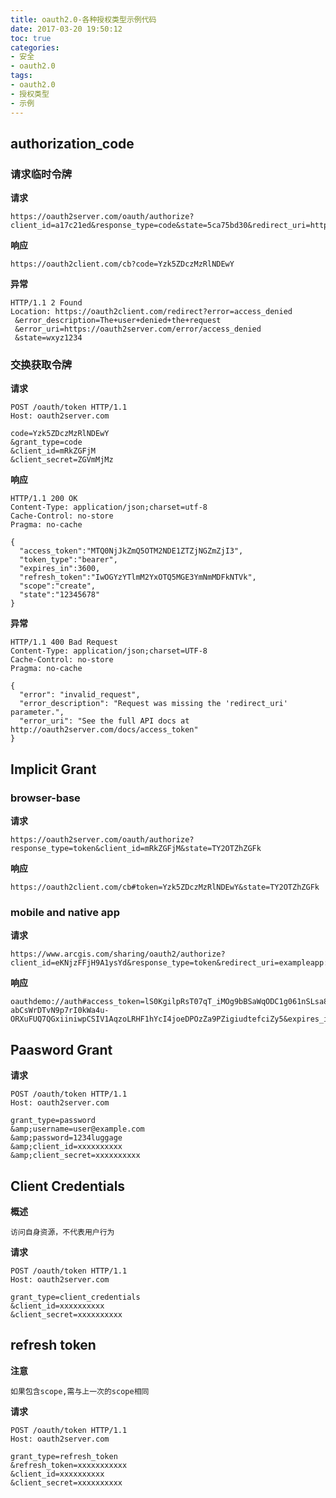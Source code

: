 ```yaml
---
title: oauth2.0-各种授权类型示例代码
date: 2017-03-20 19:50:12
toc: true
categories:
- 安全
- oauth2.0
tags:
- oauth2.0
- 授权类型
- 示例
---
```


## authorization_code

### 请求临时令牌

**请求**

```
https://oauth2server.com/oauth/authorize?client_id=a17c21ed&response_type=code&state=5ca75bd30&redirect_uri=https://oauth2client.com/auth
```

**响应**

```
https://oauth2client.com/cb?code=Yzk5ZDczMzRlNDEwY
```

<!-- more -->

**异常**

```
HTTP/1.1 2 Found
Location: https://oauth2client.com/redirect?error=access_denied
 &error_description=The+user+denied+the+request
 &error_uri=https://oauth2server.com/error/access_denied
 &state=wxyz1234
```

### 交换获取令牌

**请求**

```
POST /oauth/token HTTP/1.1
Host: oauth2server.com
 
code=Yzk5ZDczMzRlNDEwY
&grant_type=code
&client_id=mRkZGFjM
&client_secret=ZGVmMjMz
```

**响应**

```
HTTP/1.1 200 OK
Content-Type: application/json;charset=utf-8
Cache-Control: no-store
Pragma: no-cache
 
{
  "access_token":"MTQ0NjJkZmQ5OTM2NDE1ZTZjNGZmZjI3",
  "token_type":"bearer",
  "expires_in":3600,
  "refresh_token":"IwOGYzYTlmM2YxOTQ5MGE3YmNmMDFkNTVk",
  "scope":"create",
  "state":"12345678"
}
```

**异常**

```
HTTP/1.1 400 Bad Request
Content-Type: application/json;charset=UTF-8
Cache-Control: no-store
Pragma: no-cache
 
{
  "error": "invalid_request",
  "error_description": "Request was missing the 'redirect_uri' parameter.",
  "error_uri": "See the full API docs at http://oauth2server.com/docs/access_token"
}
```

## Implicit Grant

### browser-base

**请求**

```
https://oauth2server.com/oauth/authorize?response_type=token&client_id=mRkZGFjM&state=TY2OTZhZGFk
```

**响应**

```
https://oauth2client.com/cb#token=Yzk5ZDczMzRlNDEwY&state=TY2OTZhZGFk
```

### mobile and native app

**请求**

```
https://www.arcgis.com/sharing/oauth2/authorize?client_id=eKNjzFFjH9A1ysYd&response_type=token&redirect_uri=exampleapp://auth
```

**响应**

```
oauthdemo://auth#access_token=lS0KgilpRsT07qT_iMOg9bBSaWqODC1g061nSLsa8gV2GYtyynB6A-abCsWrDTvN9p7rI0kWa4u-ORXuFUQ7QGxiiniwpCSIV1AqzoLRHF1hYcI4joeDPOzZa9PZigiudtefciZy5&expires_in=7199&username=aaronpk
```

## Paasword Grant

**请求**

```
POST /oauth/token HTTP/1.1
Host: oauth2server.com
 
grant_type=password
&amp;username=user@example.com
&amp;password=1234luggage
&amp;client_id=xxxxxxxxxx
&amp;client_secret=xxxxxxxxxx
```

## Client Credentials

**概述**

```
访问自身资源，不代表用户行为
```

**请求**

```
POST /oauth/token HTTP/1.1
Host: oauth2server.com
 
grant_type=client_credentials
&client_id=xxxxxxxxxx
&client_secret=xxxxxxxxxx
```

## refresh token

**注意**

```
如果包含scope,需与上一次的scope相同
```

**请求**

```
POST /oauth/token HTTP/1.1
Host: oauth2server.com
 
grant_type=refresh_token
&refresh_token=xxxxxxxxxxx
&client_id=xxxxxxxxxx
&client_secret=xxxxxxxxxx
```


